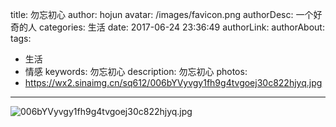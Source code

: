 title: 勿忘初心
author: hojun
avatar: /images/favicon.png
authorDesc: 一个好奇的人
categories: 生活
date: 2017-06-24 23:36:49
authorLink:
authorAbout:
tags:
 - 生活
 - 情感
keywords: 勿忘初心
description: 勿忘初心
photos:
 - https://wx2.sinaimg.cn/sq612/006bYVyvgy1fh9g4tvgoej30c822hjyq.jpg
---
![006bYVyvgy1fh9g4tvgoej30c822hjyq.jpg](https://wx2.sinaimg.cn/large/006bYVyvgy1fh9g4tvgoej30c822hjyq.jpg)